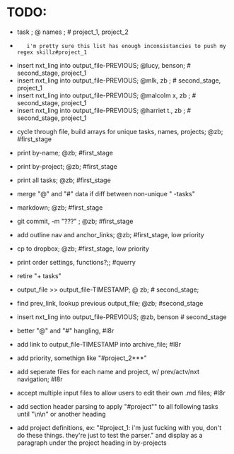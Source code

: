 # TODO:

- task ; @ names ; # project_1, project_2
+ 	  	 i'm pretty sure this list has enough inconsistancies to push my regex skillz#project_1
- insert nxt_ling into output_file-PREVIOUS; @lucy, benson; # second_stage, project_1
- insert nxt_ling into output_file-PREVIOUS; @mlk, zb ; # second_stage, project_1
- insert nxt_ling into output_file-PREVIOUS; @malcolm x, zb ; # second_stage, project_1
- insert nxt_ling into output_file-PREVIOUS; @harriet t., zb ; # second_stage, project_1

+ cycle through file, build arrays for unique tasks, names, projects; @zb; #first_stage
- print by-name; @zb; #first_stage	 
- print by-project; @zb; #first_stage  
- print all tasks; @zb; #first_stage	  
- merge "@" and "#" data if diff between non-unique " -tasks"
- markdown; @zb; #first_stage
- git commit, -m "???" ; @zb; #first_stage
- add outline nav and anchor_links; @zb; #first_stage, low priority
- cp to dropbox; @zb; #first_stage, low priority
- print order settings, functions?;; #querry

- retire "+ tasks"
- output_file >> output_file-TIMESTAMP; @ zb; # second_stage;
- find prev_link, lookup previous output_file; @zb; #second_stage
- insert nxt_ling into output_file-PREVIOUS; @zb, benson # second_stage
- better "@" and "#" hangling, #l8r

- add link to output_file-TIMESTAMP into archive_file; #l8r
- add priority, somethign like "#project_2***"
- add seperate files for each name and project, w/ prev/actv/nxt navigation; #l8r
- accept multiple input files to allow users to edit their own .md files; #l8r
- add section header parsing to apply "#project"" to all following tasks until "\n\n" or another heading
- add project definitions, ex: "#project_1: i'm just fucking with you, don't do these things. they're just to test the parser." and display as a paragraph under the project heading in by-projects

